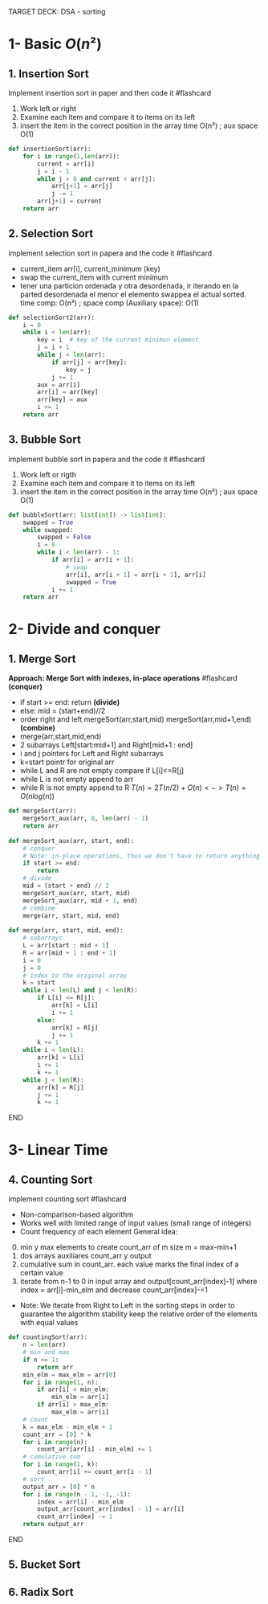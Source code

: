 TARGET DECK: DSA - sorting
# 1- Basic $O(n²)$
## 1. Insertion Sort
Implement insertion sort in paper and then code it #flashcard
1. Work left or right
2. Examine each item and compare it to items on its left
3. insert the item in the correct position in the array
time O(n²) ; aux space O(1)
```Python
def insertionSort(arr):
	for i in range(1,len(arr)):
		current = arr[i]
		j = i - 1
		while j > 0 and current < arr[j]:
			arr[j+1] = arr[j]
			j -= 1
		arr[j+1] = current
	return arr
```
<!--ID: 1719699597464-->



## 2. Selection Sort
implement selection sort in papera and the code it #flashcard 
+ current_item arr[i], current_minimum (key)
+ swap the current_item with current minimum
+ tener una particion ordenada y otra desordenada, ir iterando en la parted desordenada
    el menor el elemento swappea el actual
sorted. time comp: O(n²) ; space comp (Auxiliary space): O(1)
<!--ID: 1719699597587-->


```Python
def selectionSort2(arr):
    i = 0
    while i < len(arr):
        key = i  # key of the current minimun element
        j = i + 1
        while j < len(arr):
            if arr[j] < arr[key]:
                key = j
            j += 1
        aux = arr[i]
        arr[i] = arr[key]
        arr[key] = aux
        i += 1
    return arr
```


## 3. Bubble Sort
implement bubble sort in papera and the code it #flashcard 
1. Work left or rigth
2. Examine each item and compare it to items on its left
3. insert the item in the correct position in the array
time O(n²) ; aux space O(1)
```Python
def bubbleSort(arr: list[int]) -> list[int]:
    swapped = True
    while swapped:
        swapped = False
        i = 0
        while i < len(arr) - 1:
            if arr[i] > arr[i + 1]:
                # swap
                arr[i], arr[i + 1] = arr[i + 1], arr[i]
                swapped = True
            i += 1
    return arr
```
<!--ID: 1719699775938-->

# 2- Divide and conquer
## 1. Merge Sort
**Approach: Merge Sort with indexes, in-place operations** #flashcard
**(conquer)**
+ if start >= end: return 
**(divide)**
+ else: mid = (start+end)//2
+ order right and left mergeSort(arr,start,mid) mergeSort(arr,mid+1,end)
**(combine)**
+ merge(arr,start,mid,end)
+ 2 subarrays Left\[start:mid+1] and Right\[mid+1 : end]
+ i and j pointers for Left and Right subarrays
+ k=start pointr for original arr
+ while L and R are not empty compare if L\[i]<=R\[j]
+ while L is not empty append to arr
+ while R is not empty append to R
$T(n) = 2T(n/2)+O(n) <-> T(n)=O(nlog(n))$
```Python
def mergeSort(arr):
    mergeSort_aux(arr, 0, len(arr) - 1)
    return arr
    
def mergeSort_aux(arr, start, end):
    # conquer
    # Note: in-place operations, thus we don't have to return anything
    if start >= end:
        return
    # divide
    mid = (start + end) // 2
    mergeSort_aux(arr, start, mid)
    mergeSort_aux(arr, mid + 1, end)
    # combine
    merge(arr, start, mid, end)
    
def merge(arr, start, mid, end):
    # subarrays
    L = arr[start : mid + 1]
    R = arr[mid + 1 : end + 1]
    i = 0
    j = 0
    # index to the original array
    k = start
    while i < len(L) and j < len(R):
        if L[i] <= R[j]:
            arr[k] = L[i]
            i += 1
        else:
            arr[k] = R[j]
            j += 1
        k += 1
    while i < len(L):
        arr[k] = L[i]
        i += 1
        k += 1
    while j < len(R):
        arr[k] = R[j]
        j += 1
        k += 1
```
<!--ID: 1720202635398-->
END
# 3- Linear Time
## 4. Counting Sort
implement counting sort #flashcard 
+ Non-comparison-based algorithm
+ Works well with limited range of input values (small range of integers)
+ Count frequency of each element
General idea:
0. min y max elements to create count_arr of m size m = max-min+1
1. dos arrays auxiliares count_arr y output
2. cumulative sum  in count_arr. each value marks the final index of a certain value
3. iterate from n-1 to 0 in input array and output\[count_arr\[index]-1] where index = arr\[i]-min_elm and decrease count_arr\[index]-=1
* Note: We iterate from Right to Left in the sorting steps in order to guarantee the algorithm stability keep the relative order of the elements with equal values
```Python
def countingSort(arr):
    n = len(arr)
    # min and max
    if n <= 1:
        return arr
    min_elm = max_elm = arr[0]
    for i in range(1, n):
        if arr[i] < min_elm:
            min_elm = arr[i]
        if arr[i] > max_elm:
            max_elm = arr[i]
    # count
    k = max_elm - min_elm + 1
    count_arr = [0] * k
    for i in range(n):
        count_arr[arr[i] - min_elm] += 1
    # cumulative sum
    for i in range(1, k):
        count_arr[i] += count_arr[i - 1]
    # sort
    output_arr = [0] * n
    for i in range(n - 1, -1, -1):
        index = arr[i] - min_elm
        output_arr[count_arr[index] - 1] = arr[i]
        count_arr[index] -= 1
    return output_arr
```
<!--ID: 1720200657955-->
END
## 5. Bucket Sort
## 6. Radix Sort
